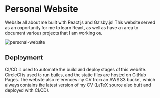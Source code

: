 # Personal Website
Website all about me built with React.js and Gatsby.js! This website served as an opportunity for me to learn React, as well as have an area to document various projects that I am working on.

![personal-website](https://user-images.githubusercontent.com/18223858/64070893-24394c00-ccc1-11e9-92ab-9a7f808f071f.png)

## Deployment
CI/CD is used to automate the build and deploy stages of this website. CircleCI is used to run builds, and the static files are hosted on GitHub Pages. The website also references my CV from an AWS S3 bucket, which always contains the latest version of my CV (LaTeX source also built and deployed with CI/CD).
